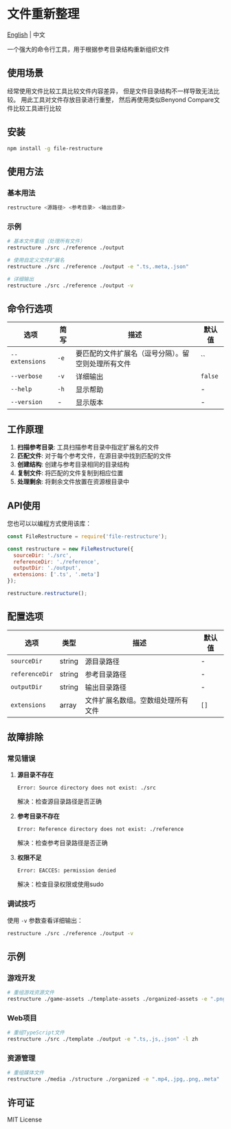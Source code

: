 # 文件重新整理

[English](README.md) | 中文

一个强大的命令行工具，用于根据参考目录结构重新组织文件

## 使用场景

经常使用文件比较工具比较文件内容差异， 但是文件目录结构不一样导致无法比较。 
用此工具对文件存放目录进行重整， 然后再使用类似Benyond Compare文件比较工具进行比较

## 安装

```bash
npm install -g file-restructure
```

## 使用方法

### 基本用法

```bash
restructure <源路径> <参考目录> <输出目录>
```

### 示例

```bash
# 基本文件重组（处理所有文件）
restructure ./src ./reference ./output

# 使用自定义文件扩展名
restructure ./src ./reference ./output -e ".ts,.meta,.json"

# 详细输出
restructure ./src ./reference ./output -v
```

## 命令行选项

| 选项 | 简写 | 描述 | 默认值 |
|------|------|------|--------|
| `--extensions` | `-e` | 要匹配的文件扩展名（逗号分隔）。留空则处理所有文件 | `` |
| `--verbose` | `-v` | 详细输出 | `false` |
| `--help` | `-h` | 显示帮助 | - |
| `--version` | - | 显示版本 | - |

## 工作原理

1. **扫描参考目录**: 工具扫描参考目录中指定扩展名的文件
2. **匹配文件**: 对于每个参考文件，在源目录中找到匹配的文件
3. **创建结构**: 创建与参考目录相同的目录结构
4. **复制文件**: 将匹配的文件复制到相应位置
5. **处理剩余**: 将剩余文件放置在资源根目录中

## API使用

您也可以以编程方式使用该库：

```javascript
const FileRestructure = require('file-restructure');

const restructure = new FileRestructure({
  sourceDir: './src',
  referenceDir: './reference',
  outputDir: './output',
  extensions: ['.ts', '.meta']
});

restructure.restructure();
```

## 配置选项

| 选项 | 类型 | 描述 | 默认值 |
|------|------|------|--------|
| `sourceDir` | string | 源目录路径 | - |
| `referenceDir` | string | 参考目录路径 | - |
| `outputDir` | string | 输出目录路径 | - |
| `extensions` | array | 文件扩展名数组。空数组处理所有文件 | `[]` |

## 故障排除

### 常见错误

1. **源目录不存在**
   ```
   Error: Source directory does not exist: ./src
   ```
   解决：检查源目录路径是否正确

2. **参考目录不存在**
   ```
   Error: Reference directory does not exist: ./reference
   ```
   解决：检查参考目录路径是否正确

3. **权限不足**
   ```
   Error: EACCES: permission denied
   ```
   解决：检查目录权限或使用sudo

### 调试技巧

使用 `-v` 参数查看详细输出：
```bash
restructure ./src ./reference ./output -v
```

## 示例

### 游戏开发
```bash
# 重组游戏资源文件
restructure ./game-assets ./template-assets ./organized-assets -e ".png,.jpg,.meta"
```

### Web项目
```bash
# 重组TypeScript文件
restructure ./src ./template ./output -e ".ts,.js,.json" -l zh
```

### 资源管理
```bash
# 重组媒体文件
restructure ./media ./structure ./organized -e ".mp4,.jpg,.png,.meta"
```

## 许可证

MIT License 